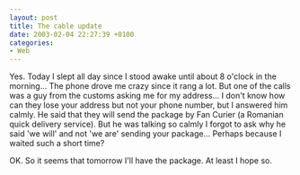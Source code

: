 ```yaml
---
layout: post
title: The cable update
date: 2003-02-04 22:27:39 +0100
categories:
- Web
---
```

Yes. Today I slept all day since I stood awake until about 8 o'clock in the morning... The phone drove me crazy since it rang a lot. But one of the calls was a guy from the customs asking me for my address... I don't know how can they lose your address but not your phone number, but I answered him calmly. He said that they will send the package by Fan Curier (a Romanian quick delivery service). But he was talking so calmly I forgot to ask why he said 'we will' and not 'we are' sending your package... Perhaps because I waited such a short time?

OK. So it seems that tomorrow I'll have the package. At least I hope so.
